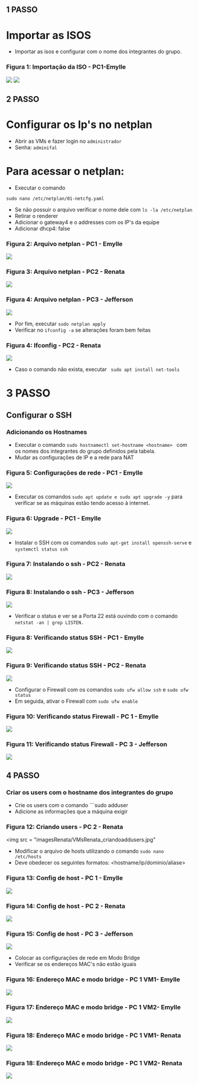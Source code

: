 ## 1 PASSO
# Importar as ISOS
 - Importar as isos e configurar com o nome dos integrantes do grupo.
### Figura 1: Importação da ISO - PC1-Emylle
<img src = "imagesEmylle/importandoiso.png" />
<img src = "imagesEmylle/Criando a iso.png" />

## 2 PASSO
# Configurar os Ip's no netplan
- Abrir as VMs e fazer login no ```administrador```
- Senha: ```adminifal```

# Para acessar o netplan:
- Executar o comando

```
sudo nano /etc/netplan/01-netcfg.yaml
```
- Se não possuir o arquivo verificar o nome dele com ``` ls -la /etc/netplan ```
- Retirar o renderer
- Adicionar o gateway4 e o addresses com os IP's da equipe
- Adicionar dhcp4: false

### Figura 2: Arquivo netplan - PC1 - Emylle
<img src = "imagesEmylle/VMsEmylle_enderecosIPestaticos.jpg" />

### Figura 3: Arquivo netplan - PC2 - Renata

<img src = "imagesRenata/VMsRenata_enderecoIPestatico.jpg" />

### Figura 4: Arquivo netplan - PC3 - Jefferson

<img src = "imagesJefferson/Netplan das VMs.png" />

- Por fim, executar ``` sudo netplan apply ```
- Verificar no ``` ifconfig -a ``` se alterações foram bem feitas
 
### Figura 4: Ifconfig - PC2 - Renata
<img src = "imagesRenata/VMsRenata_ifconfigs.jpg" />

- Caso o comando não exista, executar ``` sudo apt install net-tools```

# 3 PASSO
## Configurar o SSH
### Adicionando os Hostnames 
- Executar o comando ```sudo hostnamectl set-hostname <hostname> ``` com os nomes dos integrantes do grupo definidos pela tabela.
- Mudar as configurações de IP e a rede para NAT 

### Figura 5: Configurações de rede - PC1 - Emylle
<img src = "imagesEmylle/NAT.png" />

- Executar os comandos ```sudo apt update e sudo apt upgrade -y``` para verificar se as máquinas estão tendo acesso à internet.
### Figura 6: Upgrade - PC1 - Emylle
<img src = "imagesEmylle/Upgrade.jpg" />


- Instalar o SSH com os comandos ```sudo apt-get install openssh-serve``` e ```systemctl status ssh```

### Figura 7: Instalando o ssh - PC2 - Renata
<img src = "imagesRenata/VMsrenata_baixandosshserver.jpg" />

### Figura 8: Instalando o ssh - PC3 - Jefferson

<img src = "imagesJefferson/Status SSH.png" />

- Verificar o status e ver se a Porta 22 está ouvindo com o comando ```netstat -an | grep LISTEN.```
### Figura 8: Verificando status SSH - PC1 - Emylle
<img src = "imagesEmylle/VMsEmylle_portas22sshListening.jpg" />

### Figura 9: Verificando status SSH - PC2 - Renata
<img src = "imagesRenata/VMsRenata_portas22sshListening.jpg" />

- Configurar o Firewall com os comandos ```sudo ufw allow ssh``` e ```sudo ufw status```
- Em seguida, ativar o Firewall com  ```sudo ufw enable```

### Figura 10: Verificando status Firewall - PC 1 - Emylle
<img src = "imagesEmylle/VMsEmylle_configdeFirewall.jpg" />

### Figura 11: Verificando status Firewall - PC 3 - Jefferson
<img src = "imagesJefferson/Status firewal - jefferson.png" />

## 4 PASSO
### Criar os users com o hostname dos integrantes do grupo
- Crie os users com o comando ```sudo adduser <nomedointegrante>
- Adicione as informações que a máquina exigir

### Figura 12: Criando users - PC 2 - Renata
<img src = "imagesRenata/VMsRenata_criandoaddusers.jpg"

- Modificar o arquivo de hosts utilizando o comando ```sudo nano /etc/hosts```
- Deve obedecer os seguintes formatos: <hostname/ip/dominio/aliase>

### Figura 13: Config de host - PC 1 - Emylle
<img src = "imagesEmylle/VMsEmylle_confdeHosts.jpg" />

### Figura 14: Config de host - PC 2 - Renata
<img src = "imagesRenata/VMsRenata_configuracoesdeHost.jpg" />

### Figura 15: Config de host - PC 3 - Jefferson
<img src = "imagesJefferson/Hosts - jefferson.png" />

- Colocar as configurações de rede em Modo Bridge
- Verificar se os endereços MAC's não estão iguais

### Figura 16: Endereço MAC e modo bridge - PC 1 VM1- Emylle
<img src = "imagesEmylle/VM1Emylle_enderecoMACeModobridge.jpg" />

### Figura 17: Endereço MAC e modo bridge - PC 1 VM2- Emylle
<img src = "imagesEmylle/VM2Emylle_enderecoMACeModoBridge.jpg" />

### Figura 18: Endereço MAC e modo bridge - PC 1 VM1- Renata
<img src ="imagesRenata/VM1renata_endereçoMAC.jpg" />

### Figura 18: Endereço MAC e modo bridge - PC 1 VM2- Renata
<img src ="imagesRenata/VM2renata_endereçoMac.jpg" />

